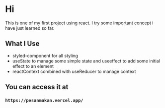 # Hi
This is one of my first project using react. I try some important concept i have just learned so far.

## What I Use
- styled-component for all styling
- useState to manage some simple state and useeffect to add some initial effect to an element
- reactContext combined with useReducer to manage context

## You can access it at
### `https://pesanmakan.vercel.app/`
